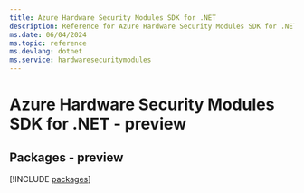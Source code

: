 ```yaml
---
title: Azure Hardware Security Modules SDK for .NET
description: Reference for Azure Hardware Security Modules SDK for .NET
ms.date: 06/04/2024
ms.topic: reference
ms.devlang: dotnet
ms.service: hardwaresecuritymodules
---
```

# Azure Hardware Security Modules SDK for .NET - preview
## Packages - preview
[!INCLUDE [packages](hardware-security-modules-index.md)]